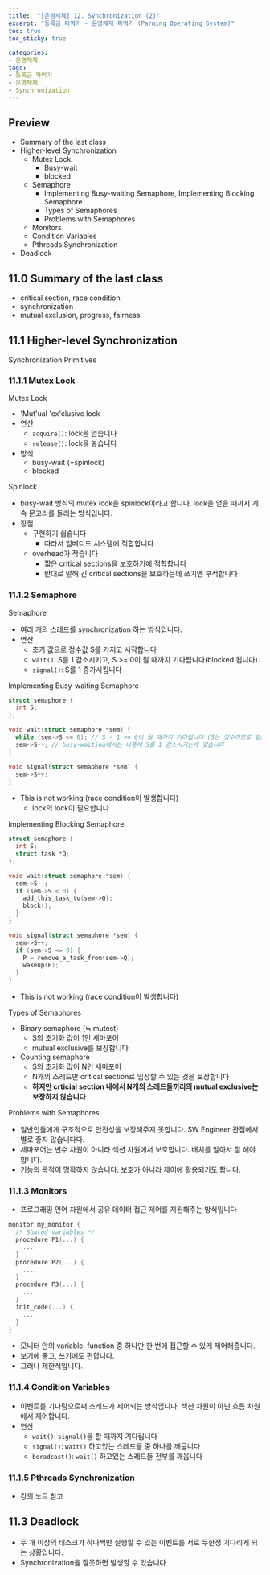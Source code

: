 ```yaml
---
title:  "[운영체제] 12. Synchronization (2)"
excerpt: "등록금 파먹기 - 운영체제 파먹기 (Parming Operating System)"
toc: true
toc_sticky: true

categories:
- 운영체제
tags:
- 등록금 파먹기
- 운영체제
- Synchronization
---
```


## Preview
*	Summary of the last class
* Higher-level Synchronization
  * Mutex Lock
    * Busy-wait
    * blocked
  * Semaphore
    * Implementing Busy-waiting Semaphore, Implementing Blocking Semaphore
    * Types of Semaphores
    * Problems with Semaphores
  * Monitors
  * Condition Variables
  * Pthreads Synchronization
*	Deadlock

<!--12강 Synchronization (2)-->
## 11.0 Summary of the last class
* critical section, race condition
* synchronization
* mutual exclusion, progress, fairness

## 11.1 Higher-level Synchronization
Synchronization Primitives

### 11.1.1 Mutex Lock
Mutex Lock
* 'Mut'ual 'ex'clusive lock
* 연산
  * `acquire()`: lock을 얻습니다
  * `release()`: lock을 놓습니다
* 방식
  * busy-wait (=spinlock)
  * blocked

Spinlock
* busy-wait 방식의 mutex lock을 spinlock이라고 합니다. lock을 얻을 때까지 계속 문고리를 돌리는 방식입니다.
* 장점
  * 구현하기 쉽습니다
    * 따라서 임베디드 시스템에 적합합니다
  * overhead가 작습니다
    * 짧은 critical sections을 보호하기에 적합합니다
    * 반대로 말해 긴 critical sections을 보호하는데 쓰기엔 부적합니다

### 11.1.2 Semaphore
Semaphore
* 여러 개의 스레드를 synchronization 하는 방식입니다.
* 연산
  * 초기 값으로 정수값 S를 가지고 시작합니다
  * `wait()`: S를 1 감소시키고, S >= 0이 될 때까지 기다립니다(blocked 됩니다).
  * `signal()`: S를 1 증가시킵니다

Implementing Busy-waiting Semaphore
```c
struct semaphore {
  int S;
};

void wait(struct semaphore *sem) {
  while (sem->S <= 0); // S - 1 >= 0이 될 때까지 기다립니다 (S는 정수이므로 같은 의미입니다)
  sem->S--; // busy-waiting에서는 나중에 S를 1 감소시키는게 맞습니다
}

void signal(struct semaphore *sem) {
  sem->S++;
}
```
* This is not working (race condition이 발생합니다)
  * lock의 lock이 필요합니다

Implementing Blocking Semaphore
```c
struct semaphore {
  int S;
  struct task *Q;
};

void wait(struct semaphore *sem) {
  sem->S--;
  if (sem->S < 0) {
    add_this_task_to(sem->Q);
    block();
  }
}

void signal(struct semaphore *sem) {
  sem->S++;
  if (sem->S <= 0) {
    P = remove_a_task_from(sem->Q);
    wakeup(P);
  }
}
```
* This is not working (race condition이 발생합니다)

Types of Semaphores
* Binary semaphore (≒ mutest)
  * S의 초기화 값이 1인 세마포어
  * mutual exclusive를 보장합니다
* Counting semaphore
  * S의 초기화 값이 N인 세마포어
  * N개의 스레드만 critical section로 입장할 수 있는 것을 보장합니다
  * **하지만 crticial section 내에서 N개의 스레드들끼리의 mutual exclusive는 보장하지 않습니다**

Problems with Semaphores
* 일반인들에게 구조적으로 안전성을 보장해주지 못합니다. SW Engineer 관점에서 별로 좋지 않습니다다.
* 세마포어는 변수 차원이 아니라 섹션 차원에서 보호합니다. 배치를 알아서 잘 해야합니다.
* 기능의 목적이 명확하지 않습니다. 보호가 아니라 제어에 활용되기도 합니다.

### 11.1.3 Monitors
* 프로그래밍 언어 차원에서 공유 데이터 접근 제어를 지원해주는 방식입니다

```c
monitor my_monitor {
  /* Shared variables */
  procedure P1(...) {
    ...
  }
  procedure P2(...) {
    ...
  }
  procedure P3(...) {
    ...
  }
  init_code(...) {
    ...
  }
}
```
* 모니터 안의 variable, function 중 하나만 한 번에 접근할 수 있게 제어해줍니다.
* 보기에 좋고, 쓰기에도 편합니다.
* 그러나 제한적입니다.

### 11.1.4 Condition Variables
* 이벤트를 기다림으로써 스레드가 제어되는 방식입니다. 섹션 차원이 아닌 흐름 차원에서 제어합니다.
* 연산
  * `wait()`: `signal()`을 할 때까지 기다립니다
  * `signal()`: `wait()` 하고있는 스레드들 중 하나를 깨웁니다
  * `boradcast()`: `wait()` 하고있는 스레드들 전부를 깨웁니다

### 11.1.5 Pthreads Synchronization
* 강의 노트 참고

## 11.3 Deadlock
* 두 개 이상의 태스크가 하나씩만 실행할 수 있는 이벤트를 서로 무한정 기다리게 되는 상황입니다.
* Synchronization을 잘못하면 발생할 수 있습니다